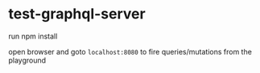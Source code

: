 # test-graphql-server

run npm install

open browser and goto `localhost:8080` to fire queries/mutations from the playground